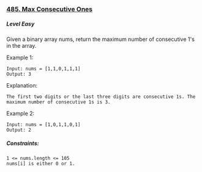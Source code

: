### [485. Max Consecutive Ones](https://leetcode.com/problems/max-consecutive-ones/)

##### Level Easy

Given a binary array nums, return the maximum number of consecutive 1's in the array.

 

Example 1:
```JS
Input: nums = [1,1,0,1,1,1]
Output: 3
```

Explanation: 
```JS
The first two digits or the last three digits are consecutive 1s. The maximum number of consecutive 1s is 3.
```



Example 2:
```JS
Input: nums = [1,0,1,1,0,1]
Output: 2
```

##### Constraints:
```JS
1 <= nums.length <= 105
nums[i] is either 0 or 1.
```
